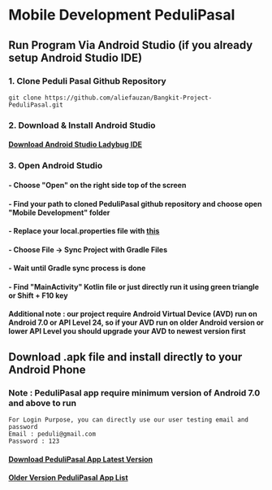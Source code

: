 ﻿# Mobile Development PeduliPasal

## Run Program Via Android Studio (if you already setup Android Studio IDE)

### 1. Clone Peduli Pasal Github Repository
```
git clone https://github.com/aliefauzan/Bangkit-Project-PeduliPasal.git
```

### 2. Download & Install Android Studio
#### [Download Android Studio Ladybug IDE](https://developer.android.com/studio)

### 3. Open Android Studio
#### - Choose "Open" on the right side top of the screen
#### - Find your path to cloned PeduliPasal github repository and choose open "Mobile Development" folder
#### - Replace your local.properties file with [this](https://drive.google.com/file/d/1d7qkDzauXWDpfuiYgnJNidUSfyz7552b/view?usp=drive_link)
#### - Choose File -> Sync Project with Gradle Files
#### - Wait until Gradle sync process is done
#### - Find "MainActivity" Kotlin file or just directly run it using green triangle or Shift + F10 key
#### Additional note : our project require Android Virtual Device (AVD) run on Android 7.0 or API Level 24, so if your AVD run on older Android version or lower API Level you should upgrade your AVD to newest version first


## Download .apk file and install directly to your Android Phone
### Note : PeduliPasal app require minimum version of Android 7.0 and above to run
```
For Login Purpose, you can directly use our user testing email and password
Email : peduli@gmail.com
Password : 123
```
#### [Download PeduliPasal App Latest Version](https://drive.google.com/file/d/164_uX6OiKKtJAt0fjaBmedKoPYH9cNRI/view?usp=drive_link)
#### [Older Version PeduliPasal App List](https://drive.google.com/drive/folders/1FxXx9DQosYBmdD18VRxT5UrKXvOvEkwN?usp=drive_link)







